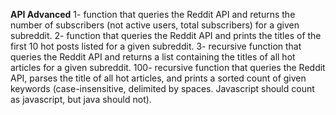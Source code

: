 __API Advanced__
1-  function that queries the Reddit API and returns the number of subscribers (not active users, total subscribers) for a given subreddit.
2- function that queries the Reddit API and prints the titles of the first 10 hot posts listed for a given subreddit.
3- recursive function that queries the Reddit API and returns a list containing the titles of all hot articles for a given subreddit.
100- recursive function that queries the Reddit API, parses the title of all hot articles, and prints a sorted count of given keywords (case-insensitive, delimited by spaces. Javascript should count as javascript, but java should not).